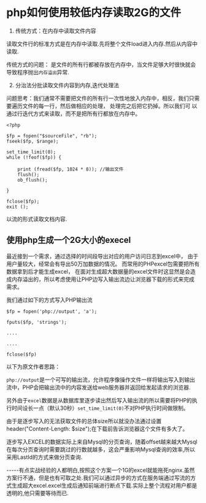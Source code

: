 # php如何使用较低内存读取2G的文件


1. 传统方式：在内存中读取文件内容

读取文件行的标准方式是在内存中读取.先将整个文件load进入内存.然后从内容中读取.

传统方式的问题： 是文件的所有行都被存放在内存中，当文件足够大时很快就会导致程序抛出`内存溢出`异常.


2. 分治法分批读取文件内容到内存,迭代处理法


问题思考：我们通常不需要把文件的所有行一次性地放入内存中，相反，我们只需要遍历文件的每一行，然后做相应的处理，
处理完之后把它扔掉。所以我们可 以通过行迭代方式来读取，而不是把所有行都放在内存中。


	<?php

	$fp = fopen("$sourceFile", "rb");
	fseek($fp, $range);

	set_time_limit(0);
	while (!feof($fp)) {

	    print (fread($fp, 1024 * 8)); //输出文件
	    flush();
	    ob_flush();

	}

	fclose($fp);
	exit ();

以流的形式读取文档内容.

## 使用php生成一个2G大小的execel

最近接到一个需求，通过选择的时间段导出对应的用户访问日志到excel中， 由于用户量较大，经常会有导出50万加数据的情况。
而常用的PHPexcel包需要把所有数据拿到后才能生成excel， 在面对生成超大数据量的excel文件时这显然是会造成内存溢出的，所以考虑使用让PHP边写入输出流边让浏览器下载的形式来完成需求。

我们通过如下的方式写入PHP输出流

	$fp = fopen('php://output', 'a');

	fputs($fp, 'strings');

	....

	....

	fclose($fp)


以下为原文作者思路：

`php://output`是一个可写的输出流，允许程序像操作文件一样将输出写入到输出流中，PHP会把输出流中的内容发送给web服务器并返回给发起请求的浏览器.

另外由于`excel`数据是从数据库里逐步读出然后写入输出流的所以需要将PHP的执行时间设长一点（默认30秒）`set_time_limit(0)`不对PHP执行时间做限制。

由于是逐步写入的无法获取文件的总体size所以就没办法通过设置header("Content-Length: $size");在下载前告诉浏览器这个文件有多大了。

逐步写入EXCEL的数据实际上来自Mysql的分页查询，随着offset越来越大Mysql在每次分页查询时需要跳过的行数就越多，这会严重影响Mysql查询的效率,所以采用LastId的方式来做分页查询.

-----有点实战经验的人都明白,按照这个方案一个1G的excel就能拖死nginx.虽然方案行不通，但是也有可取之处.我们可以通过异步的方式在服务端通过写流的方式生成超大excel.excel生成后通知前端进行断点下载.实际上整个流程对用户都是透明的,他只需要等待而已.



